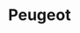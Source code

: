 ---
title: "Peugeot"
url: /ciudad-autonoma-de-buenos-aires/peugeot-avenida-san-martin/
shop: Autohaus
---